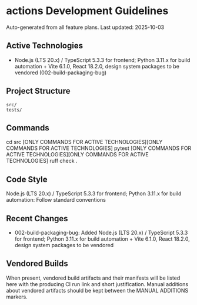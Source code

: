 # actions Development Guidelines

Auto-generated from all feature plans. Last updated: 2025-10-03

## Active Technologies
- Node.js (LTS 20.x) / TypeScript 5.3.3 for frontend; Python 3.11.x for build automation + Vite 6.1.0, React 18.2.0, design system packages to be vendored (002-build-packaging-bug)

## Project Structure
```
src/
tests/
```

## Commands
cd src [ONLY COMMANDS FOR ACTIVE TECHNOLOGIES][ONLY COMMANDS FOR ACTIVE TECHNOLOGIES] pytest [ONLY COMMANDS FOR ACTIVE TECHNOLOGIES][ONLY COMMANDS FOR ACTIVE TECHNOLOGIES] ruff check .

## Code Style
Node.js (LTS 20.x) / TypeScript 5.3.3 for frontend; Python 3.11.x for build automation: Follow standard conventions

## Recent Changes
- 002-build-packaging-bug: Added Node.js (LTS 20.x) / TypeScript 5.3.3 for frontend; Python 3.11.x for build automation + Vite 6.1.0, React 18.2.0, design system packages to be vendored

<!-- MANUAL ADDITIONS START -->
<!-- MANUAL ADDITIONS END -->
## Vendored Builds
When present, vendored build artifacts and their manifests will be listed here with the producing CI run link and
short justification. Manual additions about vendored artifacts should be kept between the MANUAL ADDITIONS markers.